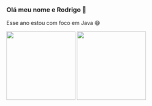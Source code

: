 ### Olá meu nome e Rodrigo 👋

Esse ano estou com foco em Java 😅
<div>
<img height="180em" src="https://github-readme-stats.vercel.app/api?username=nobresxe1&show_icons=true&theme=dracula&include_all_commits=true&count_private=true"/>
<img height="180em" src="https://github-readme-stats.vercel.app/api/top-langs/?username=nobresxe1&layout=compact&langs_count=7&theme=dracula"/>
<div>
